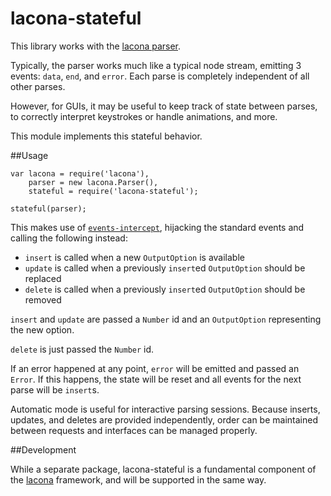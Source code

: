 lacona-stateful
================

This library works with the [lacona parser](https://github.com/brandonhorst/lacona).

Typically, the parser works much like a typical node stream, emitting 3 events: `data`, `end`, and `error`. Each parse is completely independent of all other parses.

However, for GUIs, it may be useful to keep track of state between parses, to correctly interpret keystrokes or handle animations, and more.

This module implements this stateful behavior.

##Usage

	var lacona = require('lacona'),
		parser = new lacona.Parser(),
		stateful = require('lacona-stateful');

	stateful(parser);

This makes use of [`events-intercept`](https://github.com/brandonhorst/events-intercept), hijacking the standard events and calling the following instead:

* `insert` is called when a new `OutputOption` is available
* `update` is called when a previously `insert`ed `OutputOption` should be replaced
* `delete` is called when a previously `insert`ed `OutputOption` should be removed

`insert` and `update` are passed a `Number` id and an `OutputOption` representing the new option.

`delete` is just passed the `Number` id.

If an error happened at any point, `error` will be emitted and passed an `Error`. If this happens, the state will be reset and all events for the next parse will be `insert`s.

Automatic mode is useful for interactive parsing sessions. Because inserts, updates, and deletes are provided independently, order can be maintained between requests and interfaces can be managed properly.

##Development

While a separate package, lacona-stateful is a fundamental component of the [lacona](https://github.com/brandonhorst/lacona) framework, and will be supported in the same way.